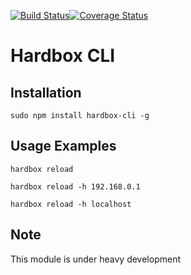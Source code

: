 [![Build Status](https://travis-ci.org/akayami/hardbox-cli.svg?branch=master)](https://travis-ci.org/akayami/hardbox-cli)[![Coverage Status](https://coveralls.io/repos/github/akayami/hardbox-cli/badge.svg?branch=master)](https://coveralls.io/github/akayami/hardbox-cli?branch=master)
# Hardbox CLI

## Installation

`sudo npm install hardbox-cli -g`

## Usage Examples
`hardbox reload`

`hardbox reload -h 192.168.0.1`

`hardbox reload -h localhost`

## Note
This module is under heavy development
